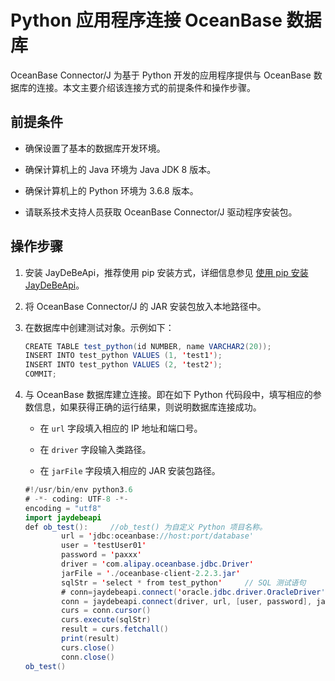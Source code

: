 # Python 应用程序连接 OceanBase 数据库 

OceanBase Connector/J 为基于 Python 开发的应用程序提供与 OceanBase 数据库的连接。本文主要介绍该连接方式的前提条件和操作步骤。

## 前提条件 

* 确保设置了基本的数据库开发环境。 

* 确保计算机上的 Java 环境为 Java JDK 8 版本。  

* 确保计算机上的 Python 环境为 3.6.8 版本。 

* 请联系技术支持人员获取 OceanBase Connector/J 驱动程序安装包。




## 操作步骤 

1. 安装 JayDeBeApi，推荐使用 pip 安装方式，详细信息参见 [使用 pip 安装 JayDeBeApi](https://pypi.org/project/JayDeBeApi/)。 

2. 将 OceanBase Connector/J 的 JAR 安装包放入本地路径中。 

3. 在数据库中创建测试对象。示例如下：

   ```java
   CREATE TABLE test_python(id NUMBER, name VARCHAR2(20));
   INSERT INTO test_python VALUES (1, 'test1');
   INSERT INTO test_python VALUES (2, 'test2');
   COMMIT;
   ```
 

4. 与 OceanBase 数据库建立连接。即在如下 Python 代码段中，填写相应的参数信息，如果获得正确的运行结果，则说明数据库连接成功。

   * 在 `url` 字段填入相应的 IP 地址和端口号。 
   
   * 在 `driver` 字段输入类路径。

   * 在 `jarFile` 字段填入相应的 JAR 安装包路径。


   

   ```java
   #!/usr/bin/env python3.6
   # -*- coding: UTF-8 -*-
   encoding = "utf8"
   import jaydebeapi
   def ob_test():     //ob_test() 为自定义 Python 项目名称。
           url = 'jdbc:oceanbase://host:port/database'
           user = 'testUser01'
           password = 'paxxx'
           driver = 'com.alipay.oceanbase.jdbc.Driver'
           jarFile = './oceanbase-client-2.2.3.jar'
           sqlStr = 'select * from test_python'     // SQL 测试语句
           # conn=jaydebeapi.connect('oracle.jdbc.driver.OracleDriver','jdbc:oracle:thin:@127.XXX.XXX.XXX:1521/orcl',['hwf_model','hwf_model'],'E:/pycharm/lib/ojdbc14.jar')
           conn = jaydebeapi.connect(driver, url, [user, password], jarFile)
           curs = conn.cursor()
           curs.execute(sqlStr)
           result = curs.fetchall()
           print(result)
           curs.close()
           conn.close()
   ob_test()
   ```

   




